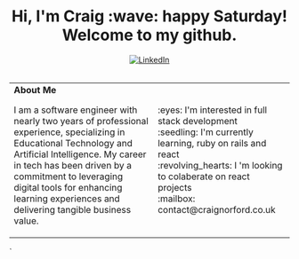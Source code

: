 <h1 align='center'>
    Hi, I'm Craig :wave: happy Saturday! Welcome to my github.
</h1>

<div align="center">
    <a href="https://www.linkedin.com/in/craig-norford-9a33838a/">
        <img align="center" alt="LinkedIn" src="https://img.shields.io/badge/linkedin-%230077B5.svg?style=for-the-badge&logo=linkedin&logoColor=white"/>
    </a><br /><br />
      <table style="border-collapse:collapse;">
      <tr>
        <td>
          <strong>About Me</strong>
          <p align="left">
            I am a software engineer with nearly two years of professional experience, specializing in Educational Technology and Artificial Intelligence. My career in tech has been driven by a commitment to leveraging digital tools for enhancing learning experiences and delivering tangible business value.
          </p>
        </td>
        <td>
          <p>
            :eyes:  I'm interested in full stack development<br />
            :seedling:  I'm currently learning, ruby on rails and react<br />
            :revolving_hearts: I 'm looking to colaberate on react projects<br />
            :mailbox:  contact@craignorford.co.uk
          </p>
        </td>
      </tr>
    </table>
</div>
`
